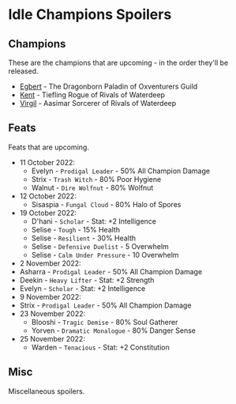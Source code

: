 # Idle Champions Spoilers

## Champions
These are the champions that are upcoming - in the order they'll be released.

* [Egbert](egbert.md) - The Dragonborn Paladin of Oxventurers Guild
* [Kent](kent.md) - Tiefling Rogue of Rivals of Waterdeep
* [Virgil](virgil.md) - Aasimar Sorcerer of Rivals of Waterdeep

## Feats
Feats that are upcoming.

* 11 October 2022:
  * Evelyn - `Prodigal Leader` - 50% All Champion Damage
  * Strix - `Trash Witch` - 80% Poor Hygiene
  * Walnut - `Dire Wolfnut` - 80% Wolfnut
* 12 October 2022:
  * Sisaspia - `Fungal Cloud` - 80% Halo of Spores
* 19 October 2022:
  * D'hani - `Scholar` - Stat: +2 Intelligence
  * Selise - `Tough` - 15% Health
  * Selise - `Resilient` - 30% Health
  * Selise - `Defensive Duelist` - 5 Overwhelm
  * Selise - `Calm Under Pressure` - 10 Overwhelm
*  2 November 2022:
  * Asharra - `Prodigal Leader` - 50% All Champion Damage
  * Deekin - `Heavy Lifter` - Stat: +2 Strength
  * Evelyn - `Scholar` - Stat: +2 Intelligence
*  9 November 2022:
  * Strix - `Prodigal Leader` - 50% All Champion Damage
* 23 November 2022:
  * Blooshi - `Tragic Demise` - 80% Soul Gatherer
  * Yorven - `Dramatic Monalogue` - 80% Danger Sense
* 25 November 2022:
  * Warden - `Tenacious` - Stat: +2 Constitution

## Misc
Miscellaneous spoilers.